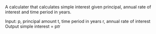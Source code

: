 A calculater that calculates simple interest given principal, annual rate of interest and time period in years. 

Input:
  p, principal amount
  t, time period in years
  r, annual rate of interest
Output
  simple interest = p*t*r
